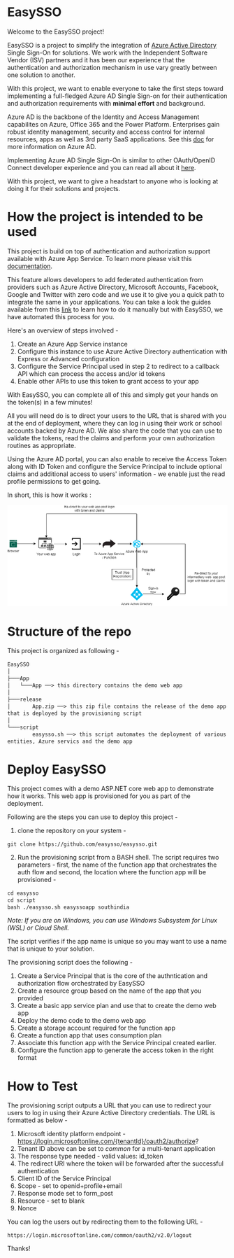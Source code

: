 # EasySSO  

Welcome to the EasySSO project!

EasySSO is a project to simplify the integration of [Azure Active Directory](https://docs.microsoft.com/en-in/azure/active-directory/) Single Sign-On for solutions. We work with the Independent Software Vendor (ISV) partners and it has been our experience that the authentication and authorization mechanism in use vary greatly between one solution to another.

With this project, we want to enable everyone to take the first steps toward implementing a full-fledged Azure AD Single Sign-on for their authentication and authorization requirements with **minimal effort**  and background.

Azure AD is the backbone of the Identity and Access Management capabilites on Azure, Office 365 and the Power Platform. Enterprises gain robust identity management, security and access control for internal resources, apps as well as 3rd party SaaS applications. See this [doc](https://docs.microsoft.com/en-us/azure/active-directory/fundamentals/active-directory-whatis) for more information on Azure AD.

Implementing Azure AD Single Sign-On is similar to other OAuth/OpenID Connect developer experience and you can read all about it [here](https://docs.microsoft.com/en-us/azure/active-directory/develop/v2-overview).

With this project, we want to give a headstart to anyone who is looking at doing it for their solutions and projects.

# How the project is intended to be used 

This project is build on top of authentication and authorization support available with Azure App Service. To learn more please visit this [documentation](https://docs.microsoft.com/en-us/azure/app-service/overview-authentication-authorization).

This feature allows developers to add federated authentication from providers such as Azure Active Directory, Microsoft Accounts, Facebook, Google and Twitter with zero code and we use it to give you a quick path to integrate the same in your applications. You can take a look the guides available from this [link](https://docs.microsoft.com/en-us/azure/app-service/configure-authentication-provider-aad) to learn how to do it manually but with EasySSO, we have automated this process for you.

Here's an overview of steps involved -

1. Create an Azure App Service instance
2. Configure this instance to use Azure Active Directory authentication with Express or Advanced configuration
3. Configure the Service Principal used in step 2 to redirect to a callback API which can process the access and/or id tokens
4. Enable other APIs to use this token to grant access to your app

With EasySSO, you can complete all of this and simply get your hands on the token(s) in a few minutes!

All you will need do is to direct your users to the URL that is shared with you at the end of deployment, where they can log in using their work or school accounts backed by Azure AD. We also share the code that you can use to validate the tokens, read the claims and perform your own authorization routines as appropriate.

Using the Azure AD portal, you can also enable to receive the Access Token along with ID Token and configure the Service Principal to include optional claims and additional access to users' information - we enable just the read profile permissions to get going.

In short, this is how it works :

![diagram](https://github.com/easysso/easysso/raw/master/diagram.png)

# Structure of the repo

This project is organized as following -
```
EasySSO
│
├───App
│   └───App ──> this directory contains the demo web app  
│
├───release
│       App.zip ──> this zip file contains the release of the demo app that is deployed by the provisioning script
│
└───script
        easysso.sh ──> this script automates the deployment of various entities, Azure servics and the demo app
```

# Deploy EasySSO

This project comes with a demo ASP.NET core web app to demonstrate how it works. This web app is provisioned for you as part of the deployment.

Following are the steps you can use to deploy this project -

1. clone the repository on your system -
```
git clone https://github.com/easysso/easysso.git
```

2. Run the provisioning script from a BASH shell. The script requires two parameters - first, the name of the function app that orchestrates the auth flow and second, the location where the function app will be provisioned - 
```
cd easysso
cd script
bash ./easysso.sh easyssoapp southindia 
```
*Note: If you are on Windows, you can use Windows Subsystem for Linux (WSL) or Cloud Shell.*

The script verifies if the app name is unique so you may want to use a name that is unique to your solution.

The provisioning script does the following -

1. Create a Service Principal that is the core of the authntication and authorization flow orchestrated by EasySSO
2. Create a resource group based on the name of the app that you provided
3. Create a basic app service plan and use that to create the demo web app
4. Deploy the demo code to the demo web app
5. Create a storage account required for the function app
6. Create a function app that uses consumption plan
7. Associate this function app with the Service Principal created earlier.
8. Configure the function app to generate the access token in the right format

# How to Test

The provisioning script outputs a URL that you can use to redirect your users to log in using their Azure Active Directory credentials. The URL is formatted as below -

1. Microsoft identity platform endpoint - https://login.microsoftonline.com/{tenantId}/oauth2/authorize?
2. Tenant ID above can be set to *common* for a multi-tenant application 
3. The response type needed - valid values: id_token 
4. The redirect URI where the token will be forwarded after the successful authentication
5. Client ID of the Service Principal
6. Scope - set to openid+profile+email
7. Response mode set to form_post
8. Resource - set to blank
9. Nonce

You can log the users out by redirecting them to the following URL -
```
https://login.microsoftonline.com/common/oauth2/v2.0/logout
```
Thanks!

